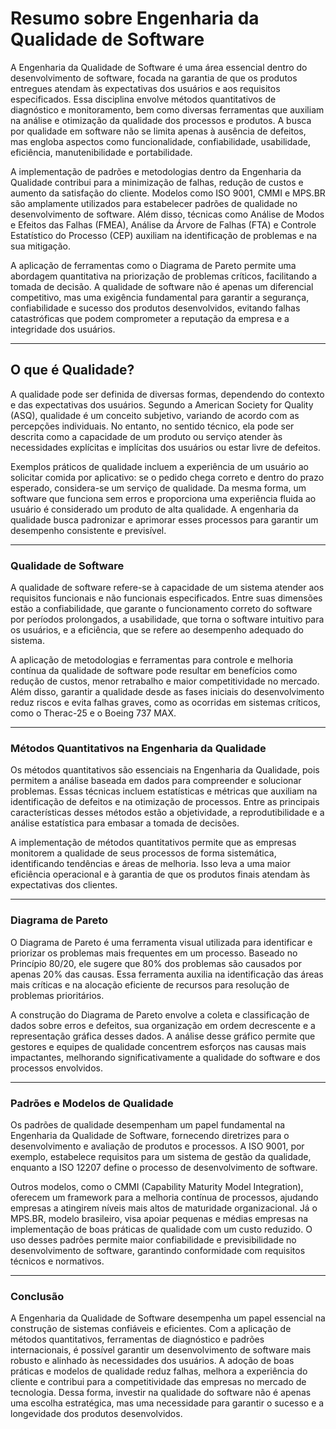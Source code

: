 # **Resumo sobre Engenharia da Qualidade de Software**

A Engenharia da Qualidade de Software é uma área essencial dentro do desenvolvimento de software, focada na garantia de que os produtos entregues atendam às expectativas dos usuários e aos requisitos especificados. Essa disciplina envolve métodos quantitativos de diagnóstico e monitoramento, bem como diversas ferramentas que auxiliam na análise e otimização da qualidade dos processos e produtos. A busca por qualidade em software não se limita apenas à ausência de defeitos, mas engloba aspectos como funcionalidade, confiabilidade, usabilidade, eficiência, manutenibilidade e portabilidade.

A implementação de padrões e metodologias dentro da Engenharia da Qualidade contribui para a minimização de falhas, redução de custos e aumento da satisfação do cliente. Modelos como ISO 9001, CMMI e MPS.BR são amplamente utilizados para estabelecer padrões de qualidade no desenvolvimento de software. Além disso, técnicas como Análise de Modos e Efeitos das Falhas (FMEA), Análise da Árvore de Falhas (FTA) e Controle Estatístico do Processo (CEP) auxiliam na identificação de problemas e na sua mitigação.

A aplicação de ferramentas como o Diagrama de Pareto permite uma abordagem quantitativa na priorização de problemas críticos, facilitando a tomada de decisão. A qualidade de software não é apenas um diferencial competitivo, mas uma exigência fundamental para garantir a segurança, confiabilidade e sucesso dos produtos desenvolvidos, evitando falhas catastróficas que podem comprometer a reputação da empresa e a integridade dos usuários.

---

## **O que é Qualidade?**

A qualidade pode ser definida de diversas formas, dependendo do contexto e das expectativas dos usuários. Segundo a American Society for Quality (ASQ), qualidade é um conceito subjetivo, variando de acordo com as percepções individuais. No entanto, no sentido técnico, ela pode ser descrita como a capacidade de um produto ou serviço atender às necessidades explícitas e implícitas dos usuários ou estar livre de defeitos.

Exemplos práticos de qualidade incluem a experiência de um usuário ao solicitar comida por aplicativo: se o pedido chega correto e dentro do prazo esperado, considera-se um serviço de qualidade. Da mesma forma, um software que funciona sem erros e proporciona uma experiência fluida ao usuário é considerado um produto de alta qualidade. A engenharia da qualidade busca padronizar e aprimorar esses processos para garantir um desempenho consistente e previsível.

---

### **Qualidade de Software**

A qualidade de software refere-se à capacidade de um sistema atender aos requisitos funcionais e não funcionais especificados. Entre suas dimensões estão a confiabilidade, que garante o funcionamento correto do software por períodos prolongados, a usabilidade, que torna o software intuitivo para os usuários, e a eficiência, que se refere ao desempenho adequado do sistema.

A aplicação de metodologias e ferramentas para controle e melhoria contínua da qualidade de software pode resultar em benefícios como redução de custos, menor retrabalho e maior competitividade no mercado. Além disso, garantir a qualidade desde as fases iniciais do desenvolvimento reduz riscos e evita falhas graves, como as ocorridas em sistemas críticos, como o Therac-25 e o Boeing 737 MAX.

---

### **Métodos Quantitativos na Engenharia da Qualidade**

Os métodos quantitativos são essenciais na Engenharia da Qualidade, pois permitem a análise baseada em dados para compreender e solucionar problemas. Essas técnicas incluem estatísticas e métricas que auxiliam na identificação de defeitos e na otimização de processos. Entre as principais características desses métodos estão a objetividade, a reprodutibilidade e a análise estatística para embasar a tomada de decisões.

A implementação de métodos quantitativos permite que as empresas monitorem a qualidade de seus processos de forma sistemática, identificando tendências e áreas de melhoria. Isso leva a uma maior eficiência operacional e à garantia de que os produtos finais atendam às expectativas dos clientes.

---

### **Diagrama de Pareto**

O Diagrama de Pareto é uma ferramenta visual utilizada para identificar e priorizar os problemas mais frequentes em um processo. Baseado no Princípio 80/20, ele sugere que 80% dos problemas são causados por apenas 20% das causas. Essa ferramenta auxilia na identificação das áreas mais críticas e na alocação eficiente de recursos para resolução de problemas prioritários.

A construção do Diagrama de Pareto envolve a coleta e classificação de dados sobre erros e defeitos, sua organização em ordem decrescente e a representação gráfica desses dados. A análise desse gráfico permite que gestores e equipes de qualidade concentrem esforços nas causas mais impactantes, melhorando significativamente a qualidade do software e dos processos envolvidos.

---

### **Padrões e Modelos de Qualidade**

Os padrões de qualidade desempenham um papel fundamental na Engenharia da Qualidade de Software, fornecendo diretrizes para o desenvolvimento e avaliação de produtos e processos. A ISO 9001, por exemplo, estabelece requisitos para um sistema de gestão da qualidade, enquanto a ISO 12207 define o processo de desenvolvimento de software.

Outros modelos, como o CMMI (Capability Maturity Model Integration), oferecem um framework para a melhoria contínua de processos, ajudando empresas a atingirem níveis mais altos de maturidade organizacional. Já o MPS.BR, modelo brasileiro, visa apoiar pequenas e médias empresas na implementação de boas práticas de qualidade com um custo reduzido. O uso desses padrões permite maior confiabilidade e previsibilidade no desenvolvimento de software, garantindo conformidade com requisitos técnicos e normativos.

---

### **Conclusão**

A Engenharia da Qualidade de Software desempenha um papel essencial na construção de sistemas confiáveis e eficientes. Com a aplicação de métodos quantitativos, ferramentas de diagnóstico e padrões internacionais, é possível garantir um desenvolvimento de software mais robusto e alinhado às necessidades dos usuários. A adoção de boas práticas e modelos de qualidade reduz falhas, melhora a experiência do cliente e contribui para a competitividade das empresas no mercado de tecnologia. Dessa forma, investir na qualidade do software não é apenas uma escolha estratégica, mas uma necessidade para garantir o sucesso e a longevidade dos produtos desenvolvidos.

